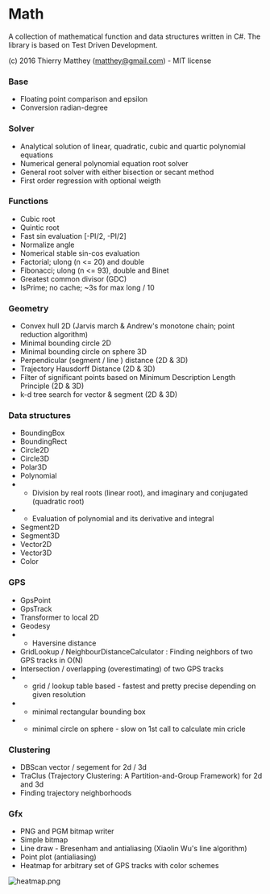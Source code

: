 # Math #

A collection of mathematical function and data structures written in C#. The library is based on Test Driven Development.

(c) 2016 Thierry Matthey (matthey@gmail.com) -  MIT license

### Base ###
* Floating point comparison and epsilon
* Conversion radian-degree

### Solver ###
* Analytical solution of linear, quadratic, cubic and quartic polynomial equations
* Numerical general polynomial equation root solver
* General root solver with either bisection or secant method
* First order regression with optional weigth

### Functions ###
* Cubic root
* Quintic root
* Fast sin evaluation [-PI/2, -PI/2]
* Normalize angle
* Nomerical stable sin-cos evaluation
* Factorial; ulong (n <= 20) and double
* Fibonacci; ulong (n <= 93), double and Binet
* Greatest common divisor (GDC)
* IsPrime; no cache; ~3s for max long / 10

### Geometry
* Convex hull 2D (Jarvis march & Andrew's monotone chain; point reduction algorithm)
* Minimal bounding circle 2D
* Minimal bounding circle on sphere 3D
* Perpendicular (segment / line ) distance (2D & 3D)
* Trajectory Hausdorff Distance (2D & 3D)
* Filter of significant points based on Minimum Description Length Principle (2D & 3D)
* k-d tree search for vector & segment (2D & 3D)

### Data structures
* BoundingBox
* BoundingRect
* Circle2D
* Circle3D
* Polar3D
* Polynomial
* * Division by real roots (linear root), and imaginary and conjugated (quadratic root) 
* * Evaluation of polynomial and its derivative and integral
* Segment2D
* Segment3D
* Vector2D
* Vector3D
* Color

### GPS 
* GpsPoint
* GpsTrack
* Transformer to local 2D
* Geodesy
* * Haversine distance
* GridLookup / NeighbourDistanceCalculator : Finding neighbors of two GPS tracks in O(N)
* Intersection / overlapping (overestimating) of two GPS tracks
* * grid / lookup table based - fastest and pretty precise depending on given resolution
* * minimal rectangular bounding box 
* * minimal circle on sphere - slow on 1st call to calculate min cricle 

### Clustering
* DBScan vector / segement for 2d / 3d
* TraClus (Trajectory Clustering: A Partition-and-Group Framework) for 2d and 3d
* Finding trajectory neighborhoods 

### Gfx
* PNG and PGM bitmap writer
* Simple bitmap
* Line draw - Bresenham and antialiasing (Xiaolin Wu's line algorithm)
* Point plot (antialiasing)
* Heatmap for arbitrary set of GPS tracks with color schemes

![heatmap.png](https://bitbucket.org/repo/LEp4rd/images/2412494808-heatmap.png)
